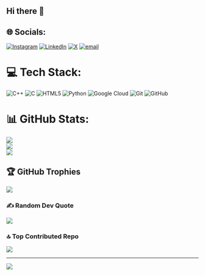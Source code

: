 ## Hi there 👋

<!--
**ANSHGOYAL123/ANSHGOYAL123** is a ✨ _special_ ✨ repository because its `README.md` (this file) appears on your GitHub profile.

Here are some ideas to get you started:

- 🔭 I’m currently working on ...
- 🌱 I’m currently learning ...
- 👯 I’m looking to collaborate on ...
- 🤔 I’m looking for help with ...
- 💬 Ask me about ...
- 📫 How to reach me: ...
- 😄 Pronouns: ...
- ⚡ Fun fact: ...
-->

## 🌐 Socials:
[![Instagram](https://img.shields.io/badge/Instagram-%23E4405F.svg?logo=Instagram&logoColor=white)](https://instagram.com/k_ansh_goyal) [![LinkedIn](https://img.shields.io/badge/LinkedIn-%230077B5.svg?logo=linkedin&logoColor=white)](https://linkedin.com/in/anshgoyal15032007) [![X](https://img.shields.io/badge/X-black.svg?logo=X&logoColor=white)](https://x.com/k_ansh_goyal) [![email](https://img.shields.io/badge/Email-D14836?logo=gmail&logoColor=white)](mailto:anshgoyal15032007@gmail.com) 

# 💻 Tech Stack:
![C++](https://img.shields.io/badge/c++-%2300599C.svg?style=flat&logo=c%2B%2B&logoColor=white) ![C](https://img.shields.io/badge/c-%2300599C.svg?style=flat&logo=c&logoColor=white) ![HTML5](https://img.shields.io/badge/html5-%23E34F26.svg?style=flat&logo=html5&logoColor=white) ![Python](https://img.shields.io/badge/python-3670A0?style=flat&logo=python&logoColor=ffdd54) ![Google Cloud](https://img.shields.io/badge/GoogleCloud-%234285F4.svg?style=flat&logo=google-cloud&logoColor=white) ![Git](https://img.shields.io/badge/git-%23F05033.svg?style=flat&logo=git&logoColor=white) ![GitHub](https://img.shields.io/badge/github-%23121011.svg?style=flat&logo=github&logoColor=white)
# 📊 GitHub Stats:
![](https://github-readme-stats.vercel.app/api?username=ANSHGOYAL123&theme=dark&hide_border=false&include_all_commits=false&count_private=false)<br/>
![](https://nirzak-streak-stats.vercel.app/?user=ANSHGOYAL123&theme=dark&hide_border=false)<br/>
![](https://github-readme-stats.vercel.app/api/top-langs/?username=ANSHGOYAL123&theme=dark&hide_border=false&include_all_commits=false&count_private=false&layout=compact)

## 🏆 GitHub Trophies
![](https://github-profile-trophy.vercel.app/?username=ANSHGOYAL123&theme=tokyonight&no-frame=false&no-bg=false&margin-w=4)

### ✍️ Random Dev Quote
![](https://quotes-github-readme.vercel.app/api?type=horizontal&theme=radical)

### 🔝 Top Contributed Repo
![](https://github-contributor-stats.vercel.app/api?username=ANSHGOYAL123&limit=5&theme=vue&combine_all_yearly_contributions=true)

---
[![](https://visitcount.itsvg.in/api?id=ANSHGOYAL123&icon=0&color=0)](https://visitcount.itsvg.in)

<!-- Proudly created with GPRM ( https://gprm.itsvg.in ) -->
